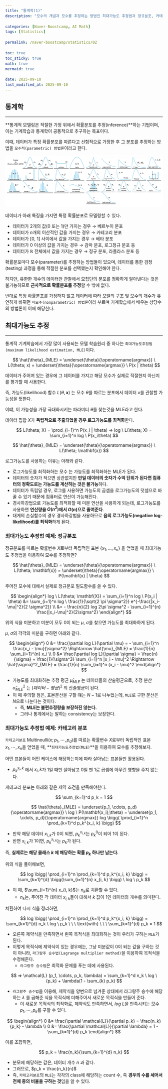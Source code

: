 ```yaml
---
title: "통계학(1)"
description: "모수의 개념과 모수를 추정하는 방법인 최대가능도 추정법과 정규분포, 카테고리분포에서의 최대가능도 추정법에 대한 포스트입니다."

categories: [Naver-Boostcamp, AI Math]
tags: [Statistics]

permalink: /naver-boostcamp/statistics/02

toc: true
toc_sticky: true
math: true
mermaid: true

date: 2025-09-10
last_modified_at: 2025-09-10
---
```


## 통계학
-----------

**통계적 모델링은 적절한 가정 위에서 확률분포를 추정(inference)**하는 기법이며, 이는 기계학습과 통계학이 공통적으로 추구하는 목표이다.

이때, 데이터가 특정 확률분포를 따른다고 선험적으로 가정한 후 그 분포를 추정하는 방법을 `모수적(parametric) 방법론`이라고 한다.

<img src="../assets/img/post/naver-boostcamp/parameter.png">

데이터가 아래 특징을 가지면 특정 확률분포로 모델링할 수 있다.

- 데이터가 2개의 값(0 또는 1)만 가지는 경우 &rarr; 베르누이 분포
- 데이터가 $n$개의 이산적인 값을 가지는 경우 &rarr; 카테고리 분포
- 데이터가 [0, 1] 사이에서 값을 가지는 경우 &rarr; 베타 분포
- 데이터가 0 이상의 값을 가지는 경우 &rarr; 감마 분포, 로그정규 분포 등
- 데이터가 $\mathbb{R}$ 전체에서 값을 가지는 경우 &rarr; 정규 분포, 라플라스 분포 등

확률분포마다 모수(parameter)를 추정하는 방법들이 있으며, 데이터를 통한 검정(testing) 과정을 통해 적절한 분포를 선택했는지 확인해야 한다.

하지만, 유한한 개수의 데이터만 관찰해서 모집단의 분포를 정확하게 알아낸다는 것은 불가능하므로 **근사적으로 확률분포를 추정**할 수 밖에 없다.

반대로 특정 확률분포를 가정하지 않고 데이터에 따라 모델의 구조 및 모수의 개수가 유연하게 바뀌면 `비모수(nonparametric) 방법론`이라 부르며 기계학습에서 배우는 상당수의 방법론이 이에 해당한다.


## 최대가능도 추정
---------

통계적 기계학습에서 가장 많이 사용되는 모델 학습원리 중 하나는 `최대가능도추정법(maximum likelihood estimation, MLE)`이다.

$$
\hat{\theta}_{MLE} = \underset{\theta}{\operatorname{argmax}} \ L(\theta; x) = \underset{\theta}{\operatorname{argmax}} \ P(x | \theta)
$$

데이터가 주어져 있는 경우에 그 데이터를 가지고 해당 모수가 실제로 적절한지 아닌지를 평가할 때 사용한다. 

즉, 가능도(likelihood) 함수 $L(\theta, \mathbf{x})$ 는 모수 $\theta$를 따르는 분포에서 데이터 $x$를 관찰할 가능성을 뜻한다.

이떄, 이 가능성을 가장 극대화시키는 파라미터 $\theta$를 찾는것을 MLE라고 한다.

데이터 집합 $X$가 **독립적으로 추출되었을 경우 로그가능도를 최적화**한다.

$$
L(\theta; X) = \prod_{i=1}^n P(x_i | \theta) => log \ L(\theta; X) = \sum_{i=1}^n log \ P(x_i\theta)
$$

$$
\hat{\theta}_{MLE} = \underset{\theta}{\operatorname{argmax}} \ L(\theta; \mathbf{x})
$$

로그가능도를 사용하는 이유는 아래와 같다.

- 로그가능도를 최적화하는 모수 는 가능도를 최적화하는 MLE가 된다.
- 데이터의 숫자가 적으면 상관없지만 **만일 데이터의 숫자가 수억 단위가 된다면 컴퓨터의 정확도로는 가능도를 계산하는 것은 불가능**하다.
- 데이터가 독립일 경우, 로그를 사용하면 가능도의 곱셈을 로그가능도의 덧셈으로 바꿀 수 있기
때문에 컴퓨터로 연산이 가능해진다.
- 경사하강법으로 가능도를 최적화할 때 미분 연산을 사용하게 되는데, 로그가능도를 사용하면 **연산량을 $O(n^2)$에서 $O(n)$으로 줄여준다**.
- 대게의 손실함수의 경우 경사하강법을 사용하므로 **음의 로그가능도(negative log-likelihood)를 최적화**하게 된다.

### 최대가능도 추정법 예제: 정규분포

정규분포를 따르는 확률변수 $X$로부터 독립적인 표본 {$x_1, \ldots, x_n$} 을 얻었을 때 최대가능도 추정법을 이용하여 모수를 추정하면?

$$
\hat{\theta}_{MLE} = \underset{\theta}{\operatorname{argmax}} \ L(\theta; \mathbf{x}) = \underset{\theta}{\operatorname{argmax}} \ P(\mathbf{x} | \theta)
$$

주어진 모수에 대해서 실제로 정규분포 밀도함수를 쓸 수 있다.

$$
\begin{align*}
log \ L(\theta; \mathbf{X}) = \sum_{i=1}^n log \ P(x_i | \theta) &= \sum_{i=1}^n log \ \frac{1}{\sqrt{2 \pi \sigma^2}} e^{-\frac{|x_i-\mu|^2}{2 \sigma^2}} \\
&= - \frac{n}{2} log 2\pi \sigma^2 - \sum_{i=1}^{n} \frac{|x_i-\mu|^2}{2\sigma^2}
\end{align*}
$$

위의 식을 미분하고 미분이 모두 0이 되는 $\mu$, $\sigma$를 찾으면 가능도를 최대화하게 된다.

$\mu$, $\sigma$의 각각의 미분을 구하면 아래와 같다.

$$
\begin{align*}
0 &= \frac{\partial log L}{\partial \mu} = - \sum_{i=1}^n \frac{x_i - \mu}{\sigma^2} \Rightarrow \hat{\mu}_{MLE} = \frac{1}{n} \sum_{i=1}^{n} x_i \\ 
0 &= \frac{\partial log L}{\partial \sigma} = \frac{n}{\sigma} + \frac{1}{\sigma^3} \sum_{i=1}^n |x_i - \mu|^2 \Rightarrow \hat{\sigma}^2_{MLE} = \frac{1}{n} \sum_{i=1}^n (x_i - \mu)^2
\end{align*}
$$

- 가능도를 최대화하는 추정 평균 $\hat{\mu} _{MLE}$ 는 데이터들의 산술평균으로, 추정 분산 $\hat{\sigma}^2 _{MLE}$ 는 $(데이터 - 평균)^2$ 의 산술평균이 된다.
- 이 때 주의할 점은, 표본분산을 구할 떄는 $N-1$로 나누었는데, `MLE`로 구한 분산은 $N$으로 나눈다는 것이다.
    - 즉, **MLE는 불편추정량을 보장하진 않는다.**
    - 그러나 통계에서는 말하는 consistency는 보장한다.


### 최대가능도 추정법 예제: 카테고리 분포

`카테고리분포` Multinoulli($x; p_1, \cdots , p_d$)를 따르는 확률변수 $X$로부터 독립적인 표본 ${x_1, \cdots, x_n}$을 얻었을 때, **`최대가능도추정법(MLE)`**을 이용하여 모수를 추정해보자.

어떤 표본들이 어떤 케이스에 해당하는지에 따라 살아남는 표본들만 활용된다.
- $p_k^{x_i, k}$ 에서 $x_i, k$가 1일 때만 살아남고 0일 땐 1로 곱셈에 아무런 영향을 주지 않는다.

케테고리 분포는 아래와 같은 제약 조건을 만족해야한다.

$$
\sum_{k=1}^d p_k = 1
$$


$$
\hat{\theta}_{MLE} = \underset{p_1, \cdots, p_d}{\operatorname{argmax}} \ log \ P(\mathbf{x_i};\theta) = \underset{p_1, \cdots, p_d}{\operatorname{argmax}}  log \bigg( \prod_{i=1}^n \prod_{k=1}^d p_k^{x_i, k} \bigg)
$$

- 만약 해당 데이터 $x_{i, k}$가 0이 되면, $p_{k}^{x_{i, k}}$는 $p_k^{0}$이 되어 1이 된다.
- 반면 $x_{i, k}$가 1이면, $p_k^{x_{i, k}}$는 $p_k$가 된다.

즉, **실제로는 해당 클래스 $k$ 에 해당하는 확률 $p_k$ 하나만 남는다.**

위의 식을 풀이해보면, 

$$
log \bigg( \prod_{i=1}^n \prod_{k=1}^d p_k^{x_i, k} \bigg) = \sum_{k=1}^{d} \bigg(\sum_{i=1}^{n} x_{i, k} \bigg) \ log \ p_k
$$

- 이 때, $\sum_{i=1}^{n} x_{i, k}$는 $n_k$로 치환할 수 있다.
    - $n_k$는, 주어진 각 데이터 $x_{i, k}$들이 대해서 $k$ 값이 1인 데이터의 개수를 의미한다.

치환하여 다시 식을 정리하면,

$$
log \bigg( \prod_{i=1}^n \prod_{k=1}^d p_k^{x_i, k} \bigg) = \sum_{k=1}^{d} n_k \ log \ p_k \ \ \ \text{with} \ \ \ \sum_{k=1}^{d} p_k = 1
$$

- 오른쪽 제약식을 만족하면서 왼쪽 목적식을 최대화하는 것이 우리가 구하는 `MLE`가 된다.
- 이렇게 목적식에 제약식이 있는 경우에는, 그냥 미분값이 0이 되는 값을 구하는 것이 아니라, `라그랑주 승수법(Lagrange multiplier method)`을 이용하여 목적식을 수정해준다.
    - `라그랑주 승수법`은 최적화 문제를 푸는 데에 사용된다.

$$
=> \mathcal{L} (p_1, \cdots, p_k, \lambda) = \sum_{k=1}^d n_k \ log \ {p_k} + \lambda(1 - \sum_{k} p_k)
$$

- `라그랑주 승수법`을 이용해, 제약식을 양변으로 넘겨준 상태에서 라그랑주 승수에 해당하는 $\lambda$ 를 곱해준 식을 목적식에 더해주어서 새로운 목적식을 만들어 준다.
    - 이 새로운 목적식의 최적화로, 제약식도 만족하면서, $log \ L$을 만족시키는 모수 $p_1, \cdots, p_k$를 구할 수 있다.

$$
\begin{align*}
0 &= \frac{\partial \mathcal{L}}{\partial p_k} = \frac{n_k}{p_k} - \lambda \\
0 &= \frac{\partial \mathcal{L}}{\partial \lambda} = 1 - \sum_{k=1}^{d} p_k
\end{align*}
$$

이를 조합하면,

$$
p_k = \frac{n_k}{\sum_{k=1}^{d} n_k}
$$

- 분모에 해당하는 값은, 데이터 개수 $n$ 과 같다.
- 그러므로, $p_k = \frac{n_k}{n}$
- 즉, `카테고리분포`의 `MLE`는 각각의 class에 해당하는 count 수, 즉 **경우의 수를 세어서 전체 중의 비율을 구하는 것**임을 알 수 있다.




